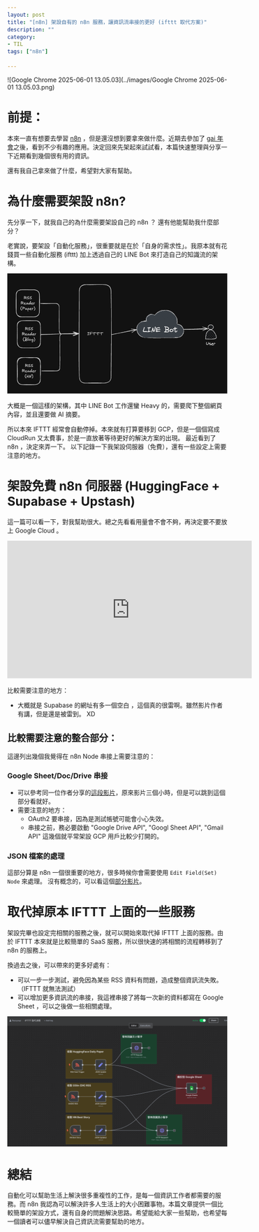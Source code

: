 ```yaml
---
layout: post
title: "[n8n] 架設自有的 n8n 服務，讓資訊流串接的更好 (ifttt 取代方案)"
description: ""
category: 
- TIL
tags: ["n8n"]

---
```


![Google Chrome 2025-06-01 13.05.03](../images/Google Chrome 2025-06-01 13.05.03.png)

# 前提：

本來一直有想要去學習 [n8n](https://n8n.io/workflows/) ，但是還沒想到要拿來做什麼。近期去參加了 [gai 年會](https://blindegg.kktix.cc/events/2025gaiconf)之後，看到不少有趣的應用。決定回來先架起來試試看，本篇快速整理與分享一下近期看到幾個很有用的資訊。

還有我自己拿來做了什麼，希望對大家有幫助。



# 為什麼需要架設 n8n?

先分享一下，就我自己的為什麼需要架設自己的 n8n ？ 還有他能幫助我什麼部分？

老實說，要架設「自動化服務」，很重要就是在於「自身的需求性」。我原本就有花錢買一些自動化服務 (ifttt) 加上透過自己的 LINE Bot 來打造自己的知識流的架構。

![image-20250601160517764](../images/image-20250601160517764.png)

大概是一個這樣的架構，其中 LINE Bot 工作還蠻 Heavy 的，需要爬下整個網頁內容，並且還要做 AI 摘要。

所以本來 IFTTT 經常會自動停掉。本來就有打算要移到 GCP，但是一個個寫成  CloudRun 又太費事，於是一直放著等待更好的解決方案的出現。 最近看到了 n8n ，決定來弄一下。 以下記錄一下我架設伺服器（免費），還有一些設定上需要注意的地方。



# 架設免費 n8n 伺服器 (HuggingFace + Supabase + Upstash)

這一篇可以看一下，對我幫助很大。總之先看看用量會不會不夠，再決定要不要放上 Google Cloud 。 

<iframe width="560" height="315" src="https://www.youtube.com/embed/ucCamELP8UY?si=Ar-kUIAoQYO9cxvO" title="YouTube video player" frameborder="0" allow="accelerometer; autoplay; clipboard-write; encrypted-media; gyroscope; picture-in-picture; web-share" referrerpolicy="strict-origin-when-cross-origin" allowfullscreen></iframe>

比較需要注意的地方：

- 大概就是 Supabase 的網址有多一個空白  ，這個真的很雷啊。雖然影片作者有講，但是還是被雷到。 XD

## 比較需要注意的整合部分：

這邊列出幾個我覺得在 n8n Node 串接上需要注意的：

### Google Sheet/Doc/Drive 串接

- 可以參考同一位作者分享的[這段影片](https://www.youtube.com/watch?v=vvqhzbp4J5A&t=8250s)，原來影片三個小時，但是可以跳到這個部分看就好。
- 需要注意的地方：
  - OAuth2 要串接，因為是測試帳號可能會小心失效。
  - 串接之前，務必要啟動 "Google Drive API", "Googl Sheet API", "Gmail API" 這幾個就平常架設 GCP 用戶比較少打開的。

### JSON 檔案的處理

這部分算是 n8n 一個很重要的地方，很多時候你會需要使用 `Edit Field(Set) Node` 來處理。 沒有概念的，可以看這個[部分影片](https://youtu.be/vvqhzbp4J5A?t=1998)。



# 取代掉原本 IFTTT 上面的一些服務

架設完畢也設定完相關的服務之後，就可以開始來取代掉 IFTTT 上面的服務。由於 IFTTT 本來就是比較簡單的 SaaS 服務，所以很快速的將相關的流程轉移到了 n8n 的服務上。

換過去之後，可以帶來的更多好處有：

- 可以一步一步測試，避免因為某些 RSS 資料有問題，造成整個資訊流失敗。（IFTTT 就無法測試）
- 可以增加更多資訊流的串接，我這裡串接了將每一次新的資料都寫在 Google Sheet ，可以之後做一些相關處理。

![image-20250601170748669](../images/image-20250601170748669.png)

# 總結

自動化可以幫助生活上解決很多重複性的工作，是每一個資訊工作者都需要的服務。而 n8n 我認為可以解決許多人生活上的大小困難事物。本篇文章提供一個比較簡單的架設方式，還有自身的問題解決思路。希望能給大家一些幫助，也希望每一個讀者可以儘早解決自己資訊流需要幫助的地方。
